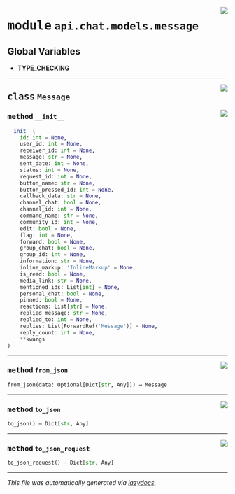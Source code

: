 <!-- markdownlint-disable -->

<a href="https://github.com/switchcollab/Switch-Bots-Python-Library/tree/main/src/switch/api/chat/models/message.py#L0"><img align="right" src="https://img.shields.io/badge/-source-cccccc?style=flat-square"/></a>

# <kbd>module</kbd> `api.chat.models.message`




**Global Variables**
---------------
- **TYPE_CHECKING**


---

<a href="https://github.com/switchcollab/Switch-Bots-Python-Library/tree/main/src/switch/api/chat/models/message.py#L8"><img align="right" src="https://img.shields.io/badge/-source-cccccc?style=flat-square"/></a>

## <kbd>class</kbd> `Message`




<a href="https://github.com/switchcollab/Switch-Bots-Python-Library/tree/main/src/switch/api/chat/models/message.py#L9"><img align="right" src="https://img.shields.io/badge/-source-cccccc?style=flat-square"/></a>

### <kbd>method</kbd> `__init__`

```python
__init__(
    id: int = None,
    user_id: int = None,
    receiver_id: int = None,
    message: str = None,
    sent_date: int = None,
    status: int = None,
    request_id: int = None,
    button_name: str = None,
    button_pressed_id: int = None,
    callback_data: str = None,
    channel_chat: bool = None,
    channel_id: int = None,
    command_name: str = None,
    community_id: int = None,
    edit: bool = None,
    flag: int = None,
    forward: bool = None,
    group_chat: bool = None,
    group_id: int = None,
    information: str = None,
    inline_markup: 'InlineMarkup' = None,
    is_read: bool = None,
    media_link: str = None,
    mentioned_ids: List[int] = None,
    personal_chat: bool = None,
    pinned: bool = None,
    reactions: List[str] = None,
    replied_message: str = None,
    replied_to: int = None,
    replies: List[ForwardRef('Message')] = None,
    reply_count: int = None,
    **kwargs
)
```








---

<a href="https://github.com/switchcollab/Switch-Bots-Python-Library/tree/main/src/switch/api/chat/models/message.py#L123"><img align="right" src="https://img.shields.io/badge/-source-cccccc?style=flat-square"/></a>

### <kbd>method</kbd> `from_json`

```python
from_json(data: Optional[Dict[str, Any]]) → Message
```





---

<a href="https://github.com/switchcollab/Switch-Bots-Python-Library/tree/main/src/switch/api/chat/models/message.py#L88"><img align="right" src="https://img.shields.io/badge/-source-cccccc?style=flat-square"/></a>

### <kbd>method</kbd> `to_json`

```python
to_json() → Dict[str, Any]
```





---

<a href="https://github.com/switchcollab/Switch-Bots-Python-Library/tree/main/src/switch/api/chat/models/message.py#L77"><img align="right" src="https://img.shields.io/badge/-source-cccccc?style=flat-square"/></a>

### <kbd>method</kbd> `to_json_request`

```python
to_json_request() → Dict[str, Any]
```








---

_This file was automatically generated via [lazydocs](https://github.com/ml-tooling/lazydocs)._
